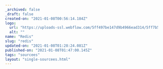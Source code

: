 ```yaml
---
_archived: false
_draft: false
created-on: "2021-01-08T00:56:14.184Z"
logo:
  url: "https://uploads-ssl.webflow.com/5ff497be147d9b4966ead314/5ff7b53590f4c092b3beb4d9_endpoints_0071_Redis.jpg"
  alt: ""
name: "Redis"
slug: "redis"
updated-on: "2021-01-08T01:28:24.081Z"
published-on: "2021-01-08T01:47:00.145Z"
tags: "sourcees"
layout: "single-sourcees.html"
---
```



